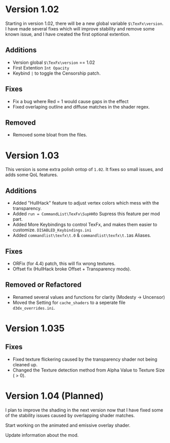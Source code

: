 # Version 1.02
Starting in version 1.02, there will be a new global variable `$\TexFx\version`. I have made several fixes which will improve stability and remove some known issue, and I have created the first optional extention.
## Additions
- Version global `$\TexFx\version` == 1.02
- First Extention `Int Opacity`
- Keybind `|` to toggle the Censorship patch.
## Fixes
- Fix a bug where Red = 1 would cause gaps in the effect
- Fixed overlaping outline and diffuse matches in the shader regex.
## Removed
- Removed some bloat from the files.

# Version 1.03
This version is some extra polish ontop of `1.02`. It fixes so small issues, and adds some QoL features.

## Additions
- Added "HullHack" feature to adjust vertex colors which mess with the transparency.
- Added `run = CommandList\TexFx\SupHH`to Supress this feature per mod part.
- Added More Keybindings to control TexFx, and makes them easier to customize. `DISABLED_Keybindings.ini`
- Added `commandlist\texfx\t.0` & `commandlist\texfx\t.1`as Aliases.

## Fixes
- ORFix (for 4.4) patch, this will fix wrong textures.
- Offset fix (HullHack broke Offset + Transparency mods).

## Removed or Refactored
- Renamed several values and functions for clarity (Modesty -> Uncensor)
- Moved the Setting for `cache_shaders` to a seperate file `d3dx_overrides.ini`.

# Version 1.035

## Fixes
- Fixed texture flickering caused by the transparency shader not being cleaned up.
- Changed the Texture detection method from Alpha Value to Texture Size ( > 0).

# Version 1.04 (Planned)
I plan to improve the shading in the next version now that I have fixed some of the stability issues caused by overlapping shader matches.

Start working on the animated and emissive overlay shader.

Update information about the mod.